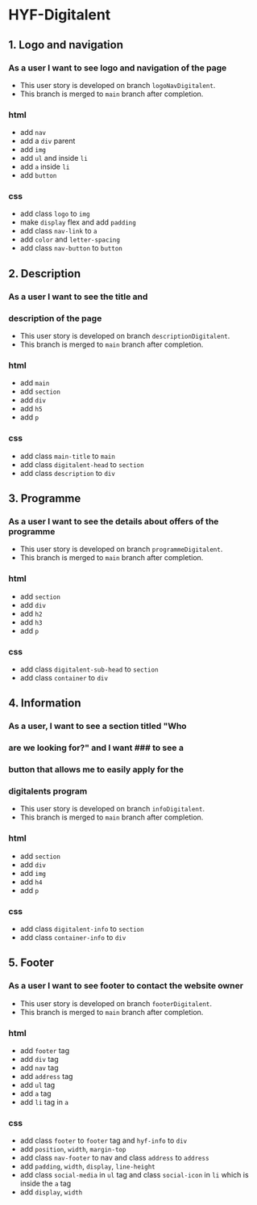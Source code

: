 # HYF-Digitalent

## 1. Logo and navigation

### As a user I want to see logo and navigation of the page

- This user story is developed on branch `logoNavDigitalent`.
- This branch is merged to `main` branch after completion.

### html

- add `nav`
- add a `div` parent
- add `img`
- add `ul` and inside `li`
- add `a` inside `li`
- add `button`

### css

- add class `logo` to `img`
- make `display` flex and add `padding`
- add class `nav-link` to `a`
- add `color` and `letter-spacing`
- add class `nav-button` to `button`

## 2. Description

### As a user I want to see the title and

### description of the page

- This user story is developed on branch `descriptionDigitalent`.
- This branch is merged to `main` branch after completion.

### html

- add `main`
- add `section`
- add `div`
- add `h5`
- add `p`

### css

- add class `main-title` to `main`
- add class `digitalent-head` to `section`
- add class `description` to `div`

## 3. Programme

### As a user I want to see the details about offers of the programme

- This user story is developed on branch `programmeDigitalent`.
- This branch is merged to `main` branch after completion.

### html

- add `section`
- add `div`
- add `h2`
- add `h3`
- add `p`

### css

- add class `digitalent-sub-head` to `section`
- add class `container` to `div`

## 4. Information

### As a user, I want to see a section titled "Who

### are we looking for?" and I want ### to see a

### button that allows me to easily apply for the

### digitalents program

- This user story is developed on branch `infoDigitalent`.
- This branch is merged to `main` branch after completion.

### html

- add `section`
- add `div`
- add `img`
- add `h4`
- add `p`

### css

- add class `digitalent-info` to `section`
- add class `container-info` to `div`

## 5. Footer

### As a user I want to see footer to contact the website owner

- This user story is developed on branch `footerDigitalent`.
- This branch is merged to `main` branch after completion.

### html

- add `footer` tag
- add `div` tag
- add `nav` tag
- add `address` tag
- add `ul` tag
- add `a` tag
- add `li` tag in `a`

### css

- add class `footer` to `footer` tag and `hyf-info` to `div`
- add `position`, `width`, `margin-top`
- add class `nav-footer` to nav and class `address` to `address`
- add `padding`, `width`, `display`, `line-height`
- add class `social-media` in `ul` tag and class `social-icon` in `li` which is
  inside the `a` tag
- add `display`, `width`
